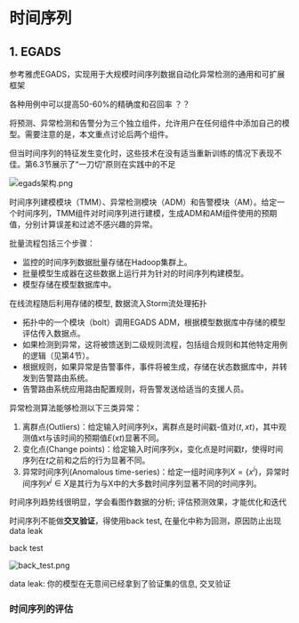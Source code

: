 # 时间序列

## 1. EGADS

参考雅虎EGADS，实现用于大规模时间序列数据自动化异常检测的通用和可扩展框架


各种用例中可以提高50-60%的精确度和召回率 ？？

将预测、异常检测和告警分为三个独立组件，允许用户在任何组件中添加自己的模型。需要注意的是，本文重点讨论后两个组件。    

但当时间序列的特征发生变化时，这些技术在没有适当重新训练的情况下表现不佳。第6.3节展示了“一刀切”原则在实践中的不足

![egads架构.png](egads架构.png)

时间序列建模模块（TMM）、异常检测模块（ADM）和告警模块（AM）。给定一个时间序列，TMM组件对时间序列进行建模，生成ADM和AM组件使用的预期值，分别计算误差和过滤不感兴趣的异常。

批量流程包括三个步骤：
- 监控的时间序列数据批量存储在Hadoop集群上。
- 批量模型生成器在这些数据上运行并为针对的时间序列构建模型。
- 模型存储在模型数据库中。

在线流程随后利用存储的模型, 数据流入Storm流处理拓扑
- 拓扑中的一个模块（bolt）调用EGADS ADM，根据模型数据库中存储的模型评估传入数据点。
- 如果检测到异常，这将被馈送到二级规则流程，包括组合规则和其他特定用例的逻辑（见第4节）。
- 根据规则，如果异常是告警事件，事件将被生成，存储在状态数据库中，并转发到告警路由系统。
- 告警路由系统应用路由配置规则，将告警发送给适当的支援人员。

异常检测算法能够检测以下三类异常：
1. 离群点(Outliers)：给定输入时间序列x，离群点是时间戳-值对$⟨t, xt⟩$，其中观测值xt与该时间的预期值$E(xt)$显著不同。
2. 变化点(Change points)：给定输入时间序列x，变化点是时间戳$t$，使得时间序列在$t$之前和之后的行为显著不同。
3. 异常时间序列(Anomalous time-series)：给定一组时间序列$X = \{x^i\}$，异常时间序列$x^j ∈ X$是其行为与X中的大多数时间序列显著不同的时间序列。


时间序列趋势线很明显，学会看图作数据的分析; 评估预测效果，才能优化和迭代

时间序列不能做**交叉验证**，得使用back test, 在量化中称为回测，原因防止出现data leak

back test

![back_test.png](back_test.png)


data leak: 你的模型在无意间已经拿到了验证集的信息, 交叉验证

### 时间序列的评估
